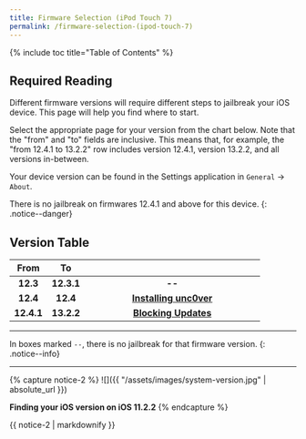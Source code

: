```yaml
---
title: Firmware Selection (iPod Touch 7)
permalink: /firmware-selection-(ipod-touch-7)
---
```


{% include toc title="Table of Contents" %}

## Required Reading

Different firmware versions will require different steps to jailbreak your iOS device. This page will help you find where to start.

Select the appropriate page for your version from the chart below. Note that the "from" and "to" fields are inclusive. This means that, for example, the "from 12.4.1 to 13.2.2" row includes version 12.4.1, version 13.2.2, and all versions in-between.

Your device version can be found in the Settings application in `General` -> `About`.

There is no jailbreak on firmwares 12.4.1 and above for this device.
{: .notice--danger}

## Version Table

<table>
  <colgroup>
    <col span="1" style="width: 15%;">
    <col span="1" style="width: 15%;">
    <col span="1" style="width: 70%;">
  </colgroup>
  <thead>
    <tr>
      <th style="text-align: center; font-weight: bold;">From</th>
      <th style="text-align: center; font-weight: bold;">To</th>
      <th style="text-align: center; font-weight: bold;"></th>
    </tr>
  </thead>
  <tbody>
    <tr>
      <td style="text-align: center; font-weight: bold;">12.3</td>
      <td style="text-align: center; font-weight: bold;">12.3.1</td>
      <td style="text-align: center; font-weight: bold;">--</td>
    </tr>
    <tr>
      <td style="text-align: center; font-weight: bold;">12.4</td>
      <td style="text-align: center; font-weight: bold;">12.4</td>
      <td style="text-align: center; font-weight: bold;"><a href="installing-unc0ver">Installing unc0ver</a></td>
    </tr>
    <tr>
      <td style="text-align: center; font-weight: bold;">12.4.1</td>
      <td style="text-align: center; font-weight: bold;">13.2.2</td>
      <td style="text-align: center; font-weight: bold;"><a href="blocking-updates">Blocking Updates</a></td>
    </tr>
  </tbody>
</table>

---

In boxes marked `--`, there is no jailbreak for that firmware version.
{: .notice--info}

---
{% capture notice-2 %}
![]({{ "/assets/images/system-version.jpg" | absolute_url }})

**Finding your iOS version on iOS 11.2.2**
{% endcapture %}

<div class="notice">{{ notice-2 | markdownify }}</div>

